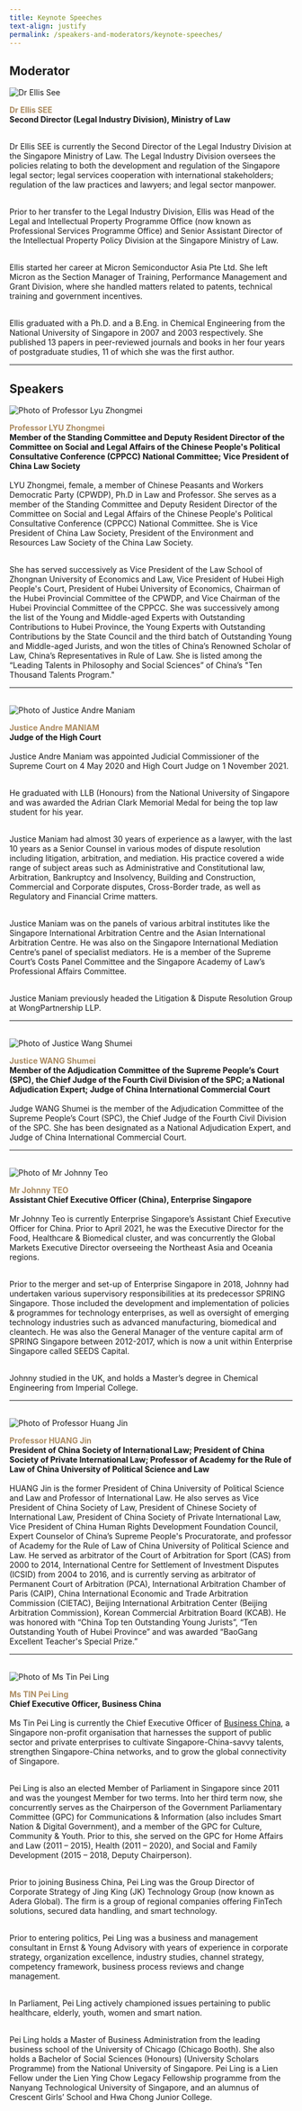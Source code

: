 ```yaml
---
title: Keynote Speeches
text-align: justify
permalink: /speakers-and-moderators/keynote-speeches/
---
```

<style> 
.content img {
  max-width: 200px;
  margin-left: 0;
}

.speaker-name {
  color: #AC8B60;
}
</style>

## Moderator
<div class="sgds-container">
  <div class="row is-desktop">
    <div class="col is-10-mobile is-10-tablet is-3-desktop is-3-widescreen is-3-fullhd">
    <img src="/images/speakers-keynote speech-Ellis See.jpg" alt="Dr Ellis See"> 
    </div>
    <div class="col">
      <p>
      <b class="speaker-name">Dr Ellis SEE </b><br>
   <b>Second Director (Legal Industry Division), Ministry of Law<br> <br></b>

Dr Ellis SEE is currently the Second Director of the Legal Industry Division at the Singapore Ministry of Law. The Legal Industry Division oversees the policies relating to both the development and regulation of the Singapore legal sector; legal services cooperation with international stakeholders; regulation of the law practices and lawyers; and legal sector manpower. <br> <br> 

Prior to her transfer to the Legal Industry Division, Ellis was Head of the Legal and Intellectual Property Programme Office (now known as Professional Services Programme Office) and Senior Assistant Director of the Intellectual Property Policy Division at the Singapore Ministry of Law. <br> <br> 

Ellis started her career at Micron Semiconductor Asia Pte Ltd. She left Micron as the Section Manager of Training, Performance Management and Grant Division, where she handled matters related to patents, technical training and government incentives. <br> <br> 

Ellis graduated with a Ph.D. and a B.Eng. in Chemical Engineering from the National University of Singapore in 2007 and 2003 respectively. She published 13 papers in peer-reviewed journals and books in her four years of postgraduate studies, 11 of which she was the first author.  <br>
      </p>
   </div>
  </div> 
</div>
<hr>

## Speakers
<div class="sgds-container">
  <div class="row is-desktop">
    <div class="col is-10-mobile is-10-tablet is-3-desktop is-3-widescreen is-3-fullhd">
    <img src="/images/speakers-keynote speeches-lyu zhongmei.png" alt="Photo of Professor Lyu Zhongmei"> 
    </div>
    <div class="col">
      <p>
      <b class="speaker-name">Professor LYU Zhongmei</b><br>
       <b>Member of the Standing Committee and Deputy Resident Director of the Committee on Social and Legal Affairs of the Chinese People's Political Consultative Conference (CPPCC) National Committee; Vice President of China Law Society <br> <br></b>
LYU Zhongmei, female, a member of Chinese Peasants and Workers Democratic Party (CPWDP), Ph.D in Law and Professor. She serves as a member of the Standing Committee and Deputy Resident Director of the Committee on Social and Legal Affairs of the Chinese People's Political Consultative Conference (CPPCC) National Committee. She is Vice President of China Law Society, President of the Environment and Resources Law Society of the China Law Society.<br> <br> 

She has served successively as Vice President of the Law School of Zhongnan University of Economics and Law, Vice President of Hubei High People's Court, President of Hubei University of Economics, Chairman of the Hubei Provincial Committee of the CPWDP, and Vice Chairman of the Hubei Provincial Committee of the CPPCC. She was successively among the list of the Young and Middle-aged Experts with Outstanding Contributions to Hubei Province, the Young Experts with Outstanding Contributions by the State Council and the third batch of Outstanding Young and Middle-aged Jurists, and won the titles of China’s Renowned Scholar of Law, China’s Representatives in Rule of Law. She is listed among the “Leading Talents in Philosophy and Social Sciences” of China’s "Ten Thousand Talents Program."
      </p>
   </div>
  </div> 
<hr>
<br>
<div class="row is-desktop">
    <div class="col is-10-mobile is-10-tablet is-3-desktop is-3-widescreen is-3-fullhd">
    <img src="/images/speakers-keynote speech-Andre Maniam.jpg" alt="Photo of Justice Andre Maniam"> 
    </div>
    <div class="col">
    <p>
<b class="speaker-name">Justice Andre MANIAM </b><br>
    <b>Judge of the High Court<br> <br> </b>
Justice Andre Maniam was appointed Judicial Commissioner of the Supreme Court on 4 May 2020 and High Court Judge on 1 November 2021.<br> <br> 

He graduated with LLB (Honours) from the National University of Singapore and was awarded the Adrian Clark Memorial Medal for being the top law student for his year.<br> <br> 

Justice Maniam had almost 30 years of experience as a lawyer, with the last 10 years as a Senior Counsel in various modes of dispute resolution including litigation, arbitration, and mediation. His practice covered a wide range of subject areas such as Administrative and Constitutional 
law, Arbitration, Bankruptcy and Insolvency, Building and Construction, Commercial and Corporate disputes, Cross-Border trade, as well as Regulatory and Financial Crime matters.<br> <br> 

Justice Maniam was on the panels of various arbitral institutes like the Singapore International Arbitration Centre and the Asian International Arbitration Centre. He was also on the Singapore International Mediation Centre’s panel of specialist mediators. He is a member of the Supreme Court’s Costs Panel Committee and the Singapore Academy of Law’s Professional Affairs Committee.<br> <br> 

Justice Maniam previously headed the Litigation & Dispute Resolution Group at WongPartnership LLP.
</p>
    </div>
  </div>
<hr>
<br>
<div class="row is-desktop">
    <div class="col is-10-mobile is-10-tablet is-3-desktop is-3-widescreen is-3-fullhd">
    <img src="/images/speakers-keynote speeches-wang shumei.jpg" alt="Photo of Justice Wang Shumei"> 
    </div>
    <div class="col">
    <p>
<b class="speaker-name">Justice WANG Shumei </b><br>
    <b>Member of the Adjudication Committee of the Supreme People’s Court (SPC), the Chief Judge of the Fourth Civil Division of the SPC; a National Adjudication Expert; Judge of China International Commercial Court <br> <br> </b>
Judge WANG Shumei is the member of the Adjudication Committee of the Supreme People’s Court (SPC), the Chief Judge of the Fourth Civil Division of the SPC. She has been designated as a National Adjudication Expert, and Judge of China International Commercial Court.
</p>
    </div>
  </div>
<hr>
<br>
  <div class="row is-desktop">
    <div class="col is-10-mobile is-10-tablet is-3-desktop is-3-widescreen is-3-fullhd">
    <img src="/images/speakers-keynote speech-Johnny Teo.jpg" alt="Photo of Mr Johnny Teo"> 
    </div>
    <div class="col">
    <p>
    <b class="speaker-name">Mr Johnny TEO </b><br>
   <b>Assistant Chief Executive Officer (China), Enterprise Singapore <br> <br> </b>
Mr Johnny Teo is currently Enterprise Singapore’s Assistant Chief Executive Officer for China. Prior to April 2021, he was the Executive Director for the Food, Healthcare & Biomedical cluster, and was concurrently the Global Markets Executive Director overseeing the Northeast Asia and Oceania regions.  <br> <br>  

Prior to the merger and set-up of Enterprise Singapore in 2018, Johnny had undertaken various supervisory responsibilities at its predecessor SPRING Singapore. Those included the development and implementation of policies & programmes for technology enterprises, as well as oversight of emerging technology industries such as advanced manufacturing, biomedical and cleantech. He was also the General Manager of the venture capital arm of SPRING Singapore between 2012-2017, which is now a unit within Enterprise Singapore called SEEDS Capital.  <br> <br>

Johnny studied in the UK, and holds a Master’s degree in Chemical Engineering from Imperial College.  
        </p>
    </div>
  </div>
  <hr>
<br>
<div class="row is-desktop">
    <div class="col is-10-mobile is-10-tablet is-3-desktop is-3-widescreen is-3-fullhd">
    <img src="/images/speakers-keynote speeches-huang jin.jpg" alt="Photo of Professor Huang Jin"> 
    </div>
    <div class="col">
    <p>
<b class="speaker-name">Professor HUANG Jin </b><br>
    <b>President of China Society of International Law; President of China Society of Private International Law; Professor of Academy for the Rule of Law of China University of Political Science and Law<br> <br> </b>
HUANG Jin is the former President of China University of Political Science and Law and Professor of International Law. He also serves as Vice President of China Society of Law, President of Chinese Society of International Law, President of China Society of Private International Law, Vice President of China Human Rights Development Foundation Council, Expert Counselor of China’s Supreme People's Procuratorate, and professor of Academy for the Rule of Law of China University of Political Science and Law. He served as arbitrator of the Court of Arbitration for Sport (CAS) from 2000 to 2014, International Centre for Settlement of Investment Disputes (ICSID) from 2004 to 2016, and is currently serving as arbitrator of Permanent Court of Arbitration (PCA), International Arbitration Chamber of Paris (CAIP), China International Economic and Trade Arbitration Commission (CIETAC), Beijing International Arbitration Center (Beijing Arbitration Commission), Korean Commercial Arbitration Board (KCAB). He was honored with “China Top ten Outstanding Young Jurists”, “Ten Outstanding Youth of Hubei Province” and was awarded “BaoGang Excellent Teacher's Special Prize.”
</p>
    </div>
  </div>
  <hr>
<br>
 <div class="row is-desktop">
    <div class="col is-10-mobile is-10-tablet is-3-desktop is-3-widescreen is-3-fullhd">
    <img src="/images/speakers-keynote speech-Tin Pei Ling.JPG" alt="Photo of Ms Tin Pei Ling"> 
    </div>
    <div class="col">
    <p>
    <b class="speaker-name">Ms TIN Pei Ling </b><br>
   <b>Chief Executive Officer, Business China<br> <br> </b>
Ms Tin Pei Ling is currently the Chief Executive Officer of <a href="https://www.businesschina.org.sg/en/about-us/mission-and-vision/">Business China</a>, a Singapore non-profit organisation that harnesses the support of public sector and private enterprises to cultivate Singapore-China-savvy talents, strengthen Singapore-China networks, and to grow the global connectivity of Singapore. <br> <br>

Pei Ling is also an elected Member of Parliament in Singapore since 2011 and was the youngest Member for two terms. Into her third term now, she concurrently serves as the Chairperson of the Government Parliamentary Committee (GPC) for Communications & Information (also includes Smart Nation & Digital Government), and a member of the GPC for Culture, Community & Youth. Prior to this, she served on the GPC for Home Affairs and Law (2011 – 2015), Health (2011 – 2020), and Social and Family Development (2015 – 2018, Deputy Chairperson).<br> <br> 

Prior to joining Business China, Pei Ling was the Group Director of Corporate Strategy of Jing King (JK) Technology Group (now known as Adera Global). The firm is a group of regional companies offering FinTech solutions, secured data handling, and smart technology. <br> <br>

Prior to entering politics, Pei Ling was a business and management consultant in Ernst & Young Advisory with years of experience in corporate strategy, organization excellence, industry studies, channel strategy, competency framework, business process reviews and change management. <br> <br>

In Parliament, Pei Ling actively championed issues pertaining to public healthcare, elderly, youth, women and smart nation.<br> <br>

Pei Ling holds a Master of Business Administration from the leading business school of the University of Chicago (Chicago Booth). She also holds a Bachelor of Social Sciences (Honours) (University Scholars Programme) from the National University of Singapore. Pei Ling is a Lien Fellow under the Lien Ying Chow Legacy Fellowship programme from the Nanyang Technological University of Singapore, and an alumnus of Crescent Girls’ School and Hwa Chong Junior College.   
        </p>
    </div>
  </div>
</div>
